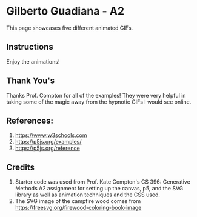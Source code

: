 # Gilberto Guadiana - A2
This page showcases five different animated GIFs.

## Instructions
Enjoy the animations!

## Thank You's
Thanks Prof. Compton for all of the examples! They were very helpful in taking some of the magic away from the hypnotic GIFs I would see online.

## References:
1. https://www.w3schools.com
2. https://p5js.org/examples/
3. https://p5js.org/reference

## Credits
1. Starter code was used from Prof. Kate Compton's CS 396: Generative Methods A2 assignment for setting up the canvas, p5, and the SVG library as well as animation techniques and the CSS used.
2. The SVG image of the campfire wood comes from https://freesvg.org/firewood-coloring-book-image
